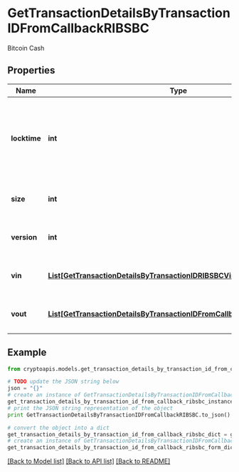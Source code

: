 # GetTransactionDetailsByTransactionIDFromCallbackRIBSBC

Bitcoin Cash

## Properties
Name | Type | Description | Notes
------------ | ------------- | ------------- | -------------
**locktime** | **int** | Represents the time at which a particular transaction can be added to the blockchain. | 
**size** | **int** | Represents the total size of this transaction. | 
**version** | **int** | Represents transaction version number. | 
**vin** | [**List[GetTransactionDetailsByTransactionIDRIBSBCVinInner]**](GetTransactionDetailsByTransactionIDRIBSBCVinInner.md) | Represents the transaction inputs. | 
**vout** | [**List[GetTransactionDetailsByTransactionIDFromCallbackRIBSBCVoutInner]**](GetTransactionDetailsByTransactionIDFromCallbackRIBSBCVoutInner.md) | Represents the transaction outputs. | 

## Example

```python
from cryptoapis.models.get_transaction_details_by_transaction_id_from_callback_ribsbc import GetTransactionDetailsByTransactionIDFromCallbackRIBSBC

# TODO update the JSON string below
json = "{}"
# create an instance of GetTransactionDetailsByTransactionIDFromCallbackRIBSBC from a JSON string
get_transaction_details_by_transaction_id_from_callback_ribsbc_instance = GetTransactionDetailsByTransactionIDFromCallbackRIBSBC.from_json(json)
# print the JSON string representation of the object
print GetTransactionDetailsByTransactionIDFromCallbackRIBSBC.to_json()

# convert the object into a dict
get_transaction_details_by_transaction_id_from_callback_ribsbc_dict = get_transaction_details_by_transaction_id_from_callback_ribsbc_instance.to_dict()
# create an instance of GetTransactionDetailsByTransactionIDFromCallbackRIBSBC from a dict
get_transaction_details_by_transaction_id_from_callback_ribsbc_form_dict = get_transaction_details_by_transaction_id_from_callback_ribsbc.from_dict(get_transaction_details_by_transaction_id_from_callback_ribsbc_dict)
```
[[Back to Model list]](../README.md#documentation-for-models) [[Back to API list]](../README.md#documentation-for-api-endpoints) [[Back to README]](../README.md)


